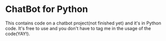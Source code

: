 # ChatBot for Python
This contains code on a chatbot project(not finished yet) and it's in Python code.
It's free to use and you don't have to tag me in the usage of the code(YAY!).
